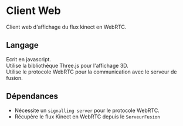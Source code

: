 # Client Web
Client web d'affichage du flux kinect en WebRTC.

## Langage
Ecrit en javascript.  
Utilise la bibliothèque Three.js pour l'affichage 3D.  
Utilise le protocole WebRTC pour la communication avec le serveur de fusion.  

## Dépendances
- Nécessite un `signalling server` pour le protocole WebRTC.
- Récupère le flux Kinect en WebRTC depuis le `ServeurFusion`

